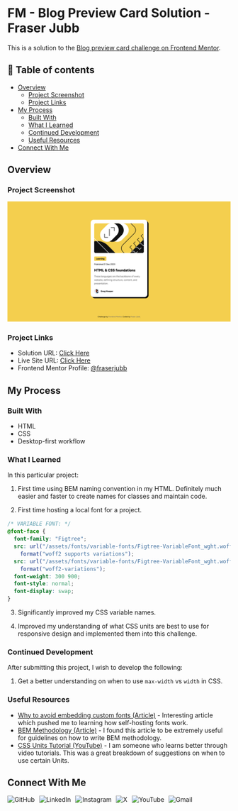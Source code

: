 # FM - Blog Preview Card Solution - Fraser Jubb

This is a solution to the [Blog preview card challenge on Frontend Mentor](https://www.frontendmentor.io/challenges/blog-preview-card-ckPaj01IcS).

## 📖 Table of contents

- [Overview](#overview)
  - [Project Screenshot](#project-screenshot)
  - [Project Links](#project-links)
- [My Process](#my-process)
  - [Built With](#built-with)
  - [What I Learned](#what-i-learned)
  - [Continued Development](#continued-development)
  - [Useful Resources](#useful-resources)
- [Connect With Me](#connect-with-me)

## Overview

### Project Screenshot

![Screenshot of solution](/assets/img/solution-fraser.png)

### Project Links

- Solution URL: [Click Here]()
- Live Site URL: [Click Here](https://fm-blogpreviewcard-fraser.netlify.app/)
- Frontend Mentor Profile: [@fraserjubb](https://www.frontendmentor.io/profile/fraserjubb)

## My Process

### Built With

- HTML
- CSS
- Desktop-first workflow

### What I Learned

In this particular project:

1. First time using BEM naming convention in my HTML. Definitely much easier and faster to create names for classes and maintain code.

2. First time hosting a local font for a project.

```css
/* VARIABLE FONT: */
@font-face {
  font-family: "Figtree";
  src: url("/assets/fonts/variable-fonts/Figtree-VariableFont_wght.woff2")
    format("woff2 supports variations");
  src: url("/assets/fonts/variable-fonts/Figtree-VariableFont_wght.woff2")
    format("woff2-variations");
  font-weight: 300 900;
  font-style: normal;
  font-display: swap;
}
```

3. Significantly improved my CSS variable names.

4. Improved my understanding of what CSS units are best to use for responsive design and implemented them into this challenge.

### Continued Development

After submitting this project, I wish to develop the following:

1. Get a better understanding on when to use `max-width` vs `width` in CSS.

### Useful Resources

- [Why to avoid embedding custom fonts (Article)](https://thehackernews.com/2022/01/german-court-rules-websites-embedding.html) - Interesting article which pushed me to learning how self-hosting fonts work.
- [BEM Methodology (Article)](https://cssguidelin.es/#bem-like-naming) - I found this article to be extremely useful for guidelines on how to write BEM methodology.
- [CSS Units Tutorial (YouTube)](https://www.youtube.com/watch?v=N5wpD9Ov_To) - I am someone who learns better through video tutorials. This was a great breakdown of suggestions on when to use certain Units.

## Connect With Me

<a href="https://github.com/fraserjubb"><img height="30px" align="left" alt="GitHub" style="padding-right:10px" title="Github" src="https://img.shields.io/badge/github-%23121011.svg?style=plastic&logo=github&logoColor=white"/></a>
<a href="https://www.linkedin.com/in/fraser-jubb"><img height="30px" align="left" alt="LinkedIn" style="padding-right:10px" title="LinkedIn" src="https://img.shields.io/badge/linkedin-%230077B5.svg?style=plastic&logo=linkedin&logoColor=white"/></a>
<a href="https://www.instagram.com/thejubbzone/"><img height="30px" align="left" alt="Instagram" style="padding-right:10px" title="Instagram" src="https://img.shields.io/badge/Instagram-%23E4405F.svg?style=plastic&logo=Instagram&logoColor=white"/></a>
<a href="https://x.com/fraserjubb"><img height="30px" align="left" alt="X" style="padding-right:10px" title="X" src="https://img.shields.io/badge/X-%23000000.svg?style=plastic&logo=X&logoColor=white"/></a>
<a href="https://www.youtube.com/@thejubbzone2374"><img height="30px" align="left" alt="YouTube" style="padding-right:10px" title="YouTube" src="https://img.shields.io/badge/YouTube-%23FF0000.svg?style=plastic&logo=YouTube&logoColor=white"/></a>
<a href="mailto:fraserjubb.dev@gmail.com"><img height="30px" align="left" alt="Gmail" style="padding-right:10px" title="Gmail" src="https://img.shields.io/badge/Gmail-D14836?style=plastic&logo=gmail&logoColor=white"/></a>

<br/>

#
